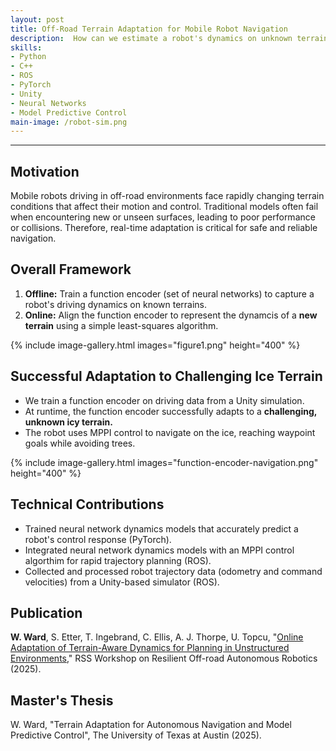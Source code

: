 ```yaml
---
layout: post
title: Off-Road Terrain Adaptation for Mobile Robot Navigation
description:  How can we estimate a robot's dynamics on unknown terrains at runtime? We developed a learned model that helps mobile robots quickly adapt to new terrain conditions, improving navigation accuracy and collision avoidance. 
skills: 
- Python
- C++
- ROS
- PyTorch
- Unity
- Neural Networks
- Model Predictive Control
main-image: /robot-sim.png
---
```


---
## Motivation
Mobile robots driving in off-road environments face rapidly changing terrain conditions that affect their motion and control. Traditional models often fail when encountering new or unseen surfaces, leading to poor performance or collisions. Therefore, real-time adaptation is critical for safe and reliable navigation. 

## Overall Framework
[comment]: <We enable online terrain adaptation using **function encoders**. Function encoders use a small set of neural networks to quickly represent new dynamics models from limited data, allowing a robot to adapt to new terrain without retraining. We break down the process of training and deploying function encoders for terrain adaptation in two phases:>

1. **Offline:** Train a function encoder (set of neural networks) to capture a robot's driving dynamics on known terrains.
2. **Online:** Align the function encoder to represent the dynamcis of a **new terrain** using a simple least-squares algorithm.

{% include image-gallery.html images="figure1.png" height="400" %}

## Successful Adaptation to Challenging Ice Terrain
* We train a function encoder on driving data from a Unity simulation.
* At runtime, the function encoder successfully adapts to a **challenging, unknown icy terrain.**
* The robot uses MPPI control to navigate on the ice, reaching waypoint goals while avoiding trees.  ​
  
[comment]: <our approach on a wheled robot in a Unity-based simulation. After training the function encoder on six terrains, we deploy the robot on an **unknown, slippery ice terrain**. Then, the robot uses model predictive control (MPC) to navigate through a forest environment while avoiding trees. Despite the challenging terrain, the robot reaches every waypoint with no collisions.>

{% include image-gallery.html images="function-encoder-navigation.png" height="400" %}

## Technical Contributions
* Trained neural network dynamics models that accurately predict a robot's control response (PyTorch).
* Integrated neural network dynamics models with an MPPI control algorthim for rapid trajectory planning (ROS).
* Collected and processed robot trajectory data (odometry and command velocities) from a Unity-based simulator (ROS).

## Publication
**W. Ward**, S. Etter, T. Ingebrand, C. Ellis, A. J. Thorpe, U. Topcu, "[Online Adaptation of Terrain-Aware Dynamics for Planning in Unstructured Environments](https://arxiv.org/abs/2506.04484)," RSS Workshop on Resilient Off-road Autonomous Robotics (2025).

## Master's Thesis
W. Ward, "Terrain Adaptation for Autonomous Navigation and Model Predictive Control", The University of Texas at Austin (2025). 
